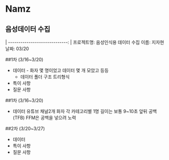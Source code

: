 # Namz
음성데이터 수집
--------------
| -----------------------------: |
프로젝트명: 음성인식용 데이터 수집
이름: 지자현
날짜: 03/20
                                                                                                    
##1차 (3/16~3/20)
- 데이터	- 화자 몇 명이었고 데이터 몇 개 모았고 등등
	- 데이터 폴더 구조 트리형식
- 특이 사항
- 질문 사항

##1차 (3/16~3/20)
- 데이터
유튜브
채널2개
화자 각 카테고리별 1명
길이는 보통 9~10초 앞뒤 공백(TFB) FFM은 공백을 넣으려 노력

##2차 (3/20~3/27)
- 데이터
- 특이 사항
- 질문 사항
